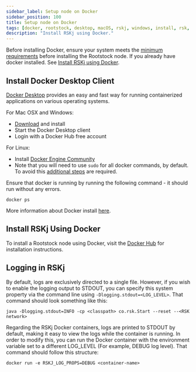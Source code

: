 ```yaml
---
sidebar_label: Setup node on Docker
sidebar_position: 100
title: Setup node on Docker
tags: [docker, rootstock, desktop, macOS, rskj, windows, install, rsk, node, how-to, network, requirements, mainnet, testnet, regtest]
description: "Install RSKj using Docker."
---
```


Before installing Docker, ensure your system meets the [minimum requirements](/rsk/node/install/requirements/) before installing the Rootstock node. If you already have docker installed. See [Install RSKj using Docker](#install-rskj-using-docker).

## Install Docker Desktop Client

[Docker Desktop](https://www.docker.com/products/docker-desktop/) provides an easy and fast way for running containerized applications on various operating systems.

For Mac OSX and Windows:

- [Download](https://www.docker.com/products/docker-desktop) and install
- Start the Docker Desktop client
- Login with a Docker Hub free account

For Linux:

- Install [Docker Engine Community](https://docs.docker.com/install/linux/docker-ce/ubuntu/)
- Note that you will need to use `sudo` for all docker commands, by default. To avoid this [additional steps](https://docs.docker.com/install/linux/linux-postinstall/) are required.

Ensure that docker is running by running the following command - it should run without any errors.

```shell
docker ps
```

More information about Docker install [here](https://docs.docker.com/install/).

## Install RSKj Using Docker

To install a Rootstock node using Docker, visit the [Docker Hub](https://hub.docker.com/r/rsksmart/rskj) for installation instructions.

## Logging in RSKj

By default, logs are exclusively directed to a single file. However, if you wish to enable the logging output to STDOUT, you can specify this system property via the command line using `-Dlogging.stdout=<LOG_LEVEL>`. That command should look something like this:
```
java -Dlogging.stdout=INFO -cp <classpath> co.rsk.Start --reset --<RSK network>
```

Regarding the RSKj Docker containers, logs are printed to STDOUT by default, making it easy to view the logs while the container is running. In order to modify this, you can run the Docker container with the environment variable set to a different LOG_LEVEL (For example, DEBUG log level). That command should follow this structure:
```
docker run -e RSKJ_LOG_PROPS=DEBUG <container-name>
```